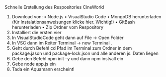 Schnelle Erstellung des Respositories CineWorld
1.	Download von:
•	Node.js
•	VisualStudio Code
•	MongoDB herunterladen (für Instalationsanweisungen klicke hier. Wichtig!)
•	GitBash herunterladen
•	Zip Ordner vom Respository
2.	Installiert die ersten vier 
3.	In VisualStudioCode geht dann auf File -> Open Folder 
4.	In VSC dann im Reiter Terminal -> new Terminal .
5.	Geht durch Befehl cd Pfad im Terminal zum Ordner in dem package.jason und package-lock.json und alle anderen js. Daten liegen
6.	Gebe den Befehl npm init –y und dann npm instsall ein
7.	Gebe node app.js ein
8.	Tada ein Aquamann erscheint!

